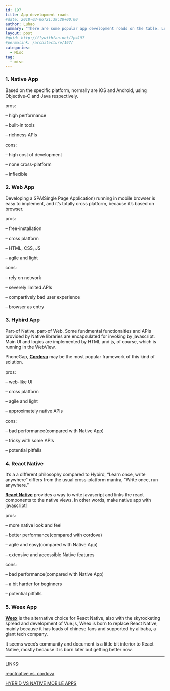 ```yaml
---
id: 197
title: App development roads
#date: 2018-03-06T21:39:20+00:00
author: Luhao
summary: "There are some popular app development roads on the table. Let's take a look."
layout: post
#guid: http://flywithfan.net/?p=197
#permalink: /architecture/197/
categories:
  - Misc
tag:
  - misc
---
```


### 1. Native App

Based on the specific platform, normally are iOS and Android, using Objective-C and Java respectively.

pros:

&#8211; high performance

&#8211; built-in tools

&#8211; richness APIs

cons:

&#8211; high cost of development

&#8211; none cross-platform

&#8211; inflexible

### 2. Web App

Developing a SPA(Single Page Application) running in mobile browser is easy to implement, and it&#8217;s totally cross platform, because it&#8217;s based on browser.

pros:

&#8211; free-installation

&#8211; cross platform

&#8211; HTML, CSS, JS

&#8211; agile and light

cons:

&#8211; rely on network

&#8211; severely limited APIs

&#8211; compartively bad user experience

&#8211; browser as entry

### 3. Hybird App

Part-of Native, part-of Web. Some fundmental functionalties and APIs provided by Native libraries are encapsulated for invoking by javascript. Main UI and logics are implemented by HTML and js, of course, which is running in the WebView.

PhoneGap, [**Cordova**](https://cordova.apache.org/) may be the most popular framework of this kind of solution.

pros:

&#8211; web-like UI

&#8211; cross platform

&#8211; agile and light

&#8211; approximately native APIs

cons:

&#8211; bad performance(compared with Native App)

&#8211; tricky with some APIs

&#8211; potential pitfalls

### 4. React Native

It&#8217;s a a different philosophy compared to Hybird, “Learn once, write anywhere” differs from the usual cross-platform mantra, “Write once, run anywhere.”

[**React Native**](https://facebook.github.io/react-native/) provides a way to write javascript and links the react components to the native views. In other words, make native app with javascript!

pros:

&#8211; more native look and feel

&#8211; better performance(compared with cordova)

&#8211; agile and easy(compared with Native App)

&#8211; extensive and accessible Native features

cons:

&#8211; bad performance(compared with Native App)

&#8211; a bit harder for beginners

&#8211; potential pitfalls

### 5. Weex App

[**Weex**](http://weex.apache.org/) is the alternative choice for React Native, also with the skyrocketing spread and development of Vue.js, Weex is born to replace React Native, mainly because it has loads of chinese fans and supported by alibaba, a giant tech company.

It seems weex&#8217;s community and document is a little bit inferior to React Native, mostly because it is born later but getting better now.

---

LINKS:

[reactnative vs. cordova](https://www.toptal.com/mobile/comparing-react-native-to-cordova)

[HYBRID VS NATIVE MOBILE APPS](https://ymedialabs.com/hybrid-vs-native-mobile-apps-the-answer-is-clear/)
